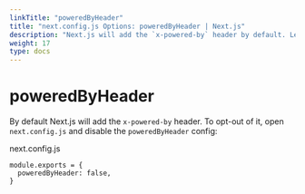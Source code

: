 ```yaml
---
linkTitle: "poweredByHeader"
title: "next.config.js Options: poweredByHeader | Next.js"
description: "Next.js will add the `x-powered-by` header by default. Learn to opt-out of it here."
weight: 17
type: docs
---
```


# poweredByHeader

By default Next.js will add the `x-powered-by` header. To opt-out of it, open `next.config.js` and disable the `poweredByHeader` config:


next.config.js
```
module.exports = {
  poweredByHeader: false,
}
```
